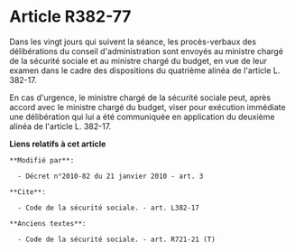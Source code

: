 # Article R382-77

Dans les vingt jours qui suivent la séance, les procès-verbaux des délibérations du conseil d'administration sont envoyés au
ministre chargé de la sécurité sociale et au ministre chargé du budget, en vue de leur examen dans le cadre des dispositions
du quatrième alinéa de l'article L. 382-17.

En cas d'urgence, le ministre chargé de la sécurité sociale peut, après accord avec le ministre chargé du budget, viser pour
exécution immédiate une délibération qui lui a été communiquée en application du deuxième alinéa de l'article L. 382-17.

**Liens relatifs à cet article**

	**Modifié par**:

	  - Décret n°2010-82 du 21 janvier 2010 - art. 3

	**Cite**:

	  - Code de la sécurité sociale. - art. L382-17

	**Anciens textes**:

	  - Code de la sécurité sociale. - art. R721-21 (T)
